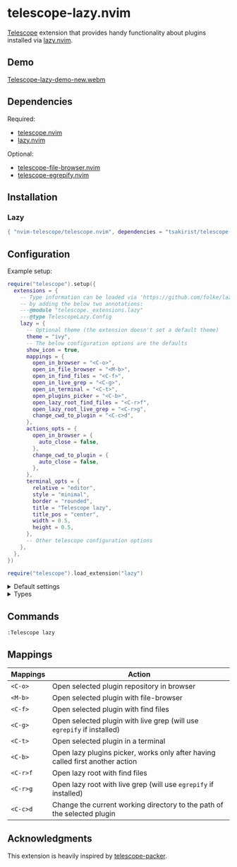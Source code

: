 # telescope-lazy.nvim

[Telescope](https://github.com/nvim-telescope/telescope.nvim) extension that
provides handy functionality about plugins installed via
[lazy.nvim](https://github.com/folke/lazy.nvim).

## Demo

[Telescope-lazy-demo-new.webm](https://github.com/user-attachments/assets/416a928f-c13f-4e98-9365-c1173a3fa4ff)

## Dependencies

Required:

- [telescope.nvim](https://github.com/nvim-telescope/telescope.nvim)
- [lazy.nvim](https://github.com/folke/lazy.nvim)

Optional:

- [telescope-file-browser.nvim](https://github.com/nvim-telescope/telescope-file-browser.nvim)
- [telescope-egrepify.nvim](https://github.com/fdschmidt93/telescope-egrepify.nvim)

## Installation

### Lazy

```lua
{ "nvim-telescope/telescope.nvim", dependencies = "tsakirist/telescope-lazy.nvim" }
```

## Configuration

Example setup:

```lua
require("telescope").setup({
  extensions = {
    -- Type information can be loaded via 'https://github.com/folke/lazydev.nvim'
    -- by adding the below two annotations:
    ---@module "telescope._extensions.lazy"
    ---@type TelescopeLazy.Config
    lazy = {
      -- Optional theme (the extension doesn't set a default theme)
      theme = "ivy",
      -- The below configuration options are the defaults
      show_icon = true,
      mappings = {
        open_in_browser = "<C-o>",
        open_in_file_browser = "<M-b>",
        open_in_find_files = "<C-f>",
        open_in_live_grep = "<C-g>",
        open_in_terminal = "<C-t>",
        open_plugins_picker = "<C-b>",
        open_lazy_root_find_files = "<C-r>f",
        open_lazy_root_live_grep = "<C-r>g",
        change_cwd_to_plugin = "<C-c>d",
      },
      actions_opts = {
        open_in_browser = {
          auto_close = false,
        },
        change_cwd_to_plugin = {
          auto_close = false,
        },
      },
      terminal_opts = {
        relative = "editor",
        style = "minimal",
        border = "rounded",
        title = "Telescope lazy",
        title_pos = "center",
        width = 0.5,
        height = 0.5,
      },
      -- Other telescope configuration options
    },
  },
})

require("telescope").load_extension("lazy")
```

<details>
    <summary>Default settings</summary>

```lua
---@type TelescopeLazy.Config
local defaults = {
  -- Whether or not to show the icon in the first column
  show_icon = true,
  -- Mappings for the actions
  mappings = {
    open_in_browser = "<C-o>",
    open_in_file_browser = "<M-b>",
    open_in_find_files = "<C-f>",
    open_in_live_grep = "<C-g>",
    open_in_terminal = "<C-t>",
    open_plugins_picker = "<C-b>", -- Works only after having called first another action
    open_lazy_root_find_files = "<C-r>f",
    open_lazy_root_live_grep = "<C-r>g",
    change_cwd_to_plugin = "<C-c>d",
  },
  -- Extra configuration options for the actions
  actions_opts = {
    open_in_browser = {
      -- Close the telescope window after the action is executed
      auto_close = false,
    },
    change_cwd_to_plugin = {
      -- Close the telescope window after the action is executed
      auto_close = false,
    },
  },
  -- Configuration that will be passed to the window that hosts the terminal
  -- For more configuration options check 'nvim_open_win()'
  terminal_opts = {
    relative = "editor",
    style = "minimal",
    border = "rounded",
    title = "Telescope lazy",
    title_pos = "center",
    width = 0.5,
    height = 0.5,
  },
}
```

</details>

<details>
    <summary>Types</summary>

```lua
---@class TelescopeLazy.Config
---@field show_icon? boolean Whether or not to show the icon in the first column of the picker.
---@field mappings? TelescopeLazy.Mappings Mappings for the picker actions.
---@field actions_opts? TelescopeLazy.ActionsOpts Configuration options for the picker actions.
---@field terminal_opts? vim.api.keyset.win_config Configuration for the terminal window action.
---@field theme? TelescopeLazy.Theme The Telescope theme to use for the picker.

---@alias TelescopeLazy.Theme "dropdown" | "cursor" |"ivy"

---@class TelescopeLazy.Mappings
---@field open_in_browser? string
---@field open_in_file_browser? string
---@field open_in_find_files? string
---@field open_in_live_grep? string
---@field open_in_terminal? string
---@field open_plugins_picker? string
---@field open_lazy_root_find_files? string
---@field open_lazy_root_live_grep? string
---@field change_cwd_to_plugin? string

---@class TelescopeLazy.ActionOpts
---@field auto_close? boolean Automatically close the telescope window after the action is executed.

---@class TelescopeLazy.ActionsOpts
---@field open_in_browser TelescopeLazy.ActionOpts
---@field change_cwd_to_plugin TelescopeLazy.ActionOpts
```

</details>

## Commands

`:Telescope lazy`

## Mappings

| Mappings | Action                                                                        |
| -------- | ----------------------------------------------------------------------------- |
| `<C-o>`  | Open selected plugin repository in browser                                    |
| `<M-b>`  | Open selected plugin with file-browser                                        |
| `<C-f>`  | Open selected plugin with find files                                          |
| `<C-g>`  | Open selected plugin with live grep (will use `egrepify` if installed)        |
| `<C-t>`  | Open selected plugin in a terminal                                            |
| `<C-b>`  | Open lazy plugins picker, works only after having called first another action |
| `<C-r>f` | Open lazy root with find files                                                |
| `<C-r>g` | Open lazy root with live grep (will use `egrepify` if installed)              |
| `<C-c>d` | Change the current working directory to the path of the selected plugin       |

## Acknowledgments

This extension is heavily inspired by
[telescope-packer](https://github.com/nvim-telescope/telescope-packer.nvim).
